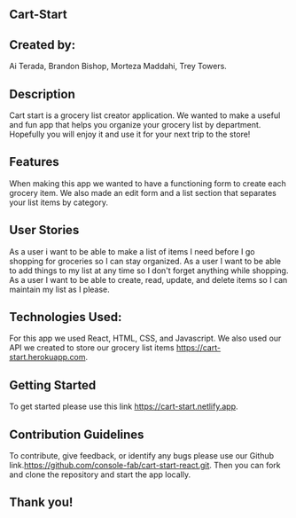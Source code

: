 ## Cart-Start

## Created by:

Ai Terada,
Brandon Bishop,
Morteza Maddahi,
Trey Towers.

## Description

Cart start is a grocery list creator application. We wanted to make a useful and fun app that helps you organize your grocery list by department. Hopefully you will enjoy it and use it for your next trip to the store!

## Features

When making this app we wanted to have a functioning form to create each grocery item. We also made an edit form and a list section that separates your list items by category.

## User Stories

As a user i want to be able to make a list of items I need before I go shopping for groceries so I can stay organized.
As a user I want to be able to add things to my list at any time so I don't forget anything while shopping.
As a user I want to be able to create, read, update, and delete items so I can maintain my list as I please.

## Technologies Used:

For this app we used React, HTML, CSS, and Javascript. We also used our API we created to store our grocery list items https://cart-start.herokuapp.com.

## Getting Started

To get started please use this link https://cart-start.netlify.app.

## Contribution Guidelines

To contribute, give feedback, or identify any bugs please use our Github link.https://github.com/console-fab/cart-start-react.git. Then you can fork and clone the repository and start the app locally.

## Thank you!
